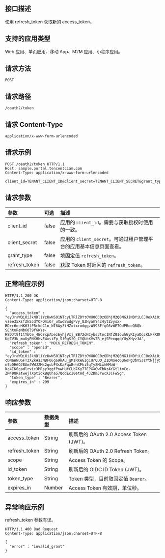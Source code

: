 ## 接口描述
使用 refresh_token 获取新的 access_token。


## 支持的应用类型
Web 应用、单页应用、移动 App、M2M 应用、小程序应用。

## 请求方法
```
POST
```
## 请求路径
```
/oauth2/token
```

## 请求 Content-Type
```
application/x-www-form-urlencoded
```


## 请求示例
```
POST /oauth2/token HTTP/1.1
Host: sample.portal.tencentciam.com
Content-Type: application/x-www-form-urlencoded

client_id=TENANT_CLIENT_ID&client_secret=TENANT_CLIENT_SECRET&grant_type=refresh_token&refresh_token=MOCK_REFRESH_TOKEN
```


## 请求参数
| 参数          | 可选  | 描述                                                         |
| :------------ | :---- | :----------------------------------------------------------- |
| client_id     | false | 应用的 `client_id`。需要与获取授权时使用的一致。              |
| client_secret | false | 应用的 `client_secret`。可通过租户管理平台的应用基本信息页面查看。 |
| grant_type    | false | 填固定值 `refresh_token`。                                   |
| refresh_token | false | 获取 Token 时返回的 `refresh_token`。                         |



## 正常响应示例
```
HTTP/1.1 200 OK
Content-Type: application/json;charset=UTF-8

{
  "access_token" : "eyJraWQiOiJkNDliYzUwNS01NTcyLTRlZDYtOWU0OC0zODhjM2Q0NGJiNDYiLCJ0eXAiOiJKV1QiLCJhbGciOiJSUzI1NiJ9.eyJzdWIiOiJNT0NLX1VTRVJOQU1FIiwiYXVkIjoiVEVOQU5UX0NMSUVOVF9JRCIsIm5iZiI6MTYzNjQ0OTIzMSwic2NvcGUiOlsib3BlbmlkIl0sImlzcyI6Imh0dHBzOlwvXC9URU5BTlQuUE9SVEFMLkRPTUFJTiIsImV4cCI6MTYzNjQ0OTUzMSwiaWF0IjoxNjM2NDQ5MjMxLCJqdGkiOiI1YTE4ZjE0MS1lMzQxLTQzMzgtODVkNi1iYjRlNDFhODY3NjUifQ.cP9azxqZW8ELTvr70T2u8S0uxq9fnEKKVh55_6umF0RzBXMtRSeN8bW1uDHzQbYVDfQZQp-vzee35XsfZkS5dYOFQmiOr_uXwd8wdgPvy_8ZHyamY4c4ytZvysx-RDrr6oeHK63lPBrkoC1n_NI6AyZtMZxtxrodggzW593FfqG6vWE7OdPBoeQ8Qk-SEntuReNb60l9f6KYs-H8DJt9f1tYbCe_4ECrxpAbezEyhjVxj_8B72oNCybs3toc1NfZ01ouhGyRIyaDqzKLFFX8QYp-UgZV3N_muUyPNXHhvF4xsiFp_Sf0gSfQ_CYQUoXVs7R_ejSPexqqqYUyXHyzJA",
  "refresh_token" : "MOCK_REFRESH_TOKEN",
  "scope" : "openid",
  "id_token" : "eyJraWQiOiJkNDliYzUwNS01NTcyLTRlZDYtOWU0OC0zODhjM2Q0NGJiNDYiLCJ0eXAiOiJKV1QiLCJhbGciOiJSUzI1NiJ9.eyJzdWIiOiJNT0NLX1VTRVJOQU1FIiwiYXVkIjoiVEVOQU5UX0NMSUVOVF9JRCIsImF6cCI6IlRFTkFOVF9DTElFTlRfSUQiLCJpc3MiOiJodHRwczpcL1wvVEVOQU5ULlBPUlRBTC5ET01BSU4iLCJleHAiOjE2MzY0NTEwMzEsImlhdCI6MTYzNjQ0OTIzMSwianRpIjoiMDEzYmFiMzktZjkxOC00NDhmLWEzOTYtY2U3N2VlZmZkYjM3In0.M_k7_RnA3E9ptcunBhSSZkxxqqHZhH7PIMn0QQoJGhJ0nja1ZxdMwhEMBmQDZ-cDNaWNUGFT3XZkAsJNBF06g69kAu_gMzRKeGIgCUrQUO_Z1DNoec6Q6oPg3bV5JzYtNjjySEeYrlKxG0PpY3L0uRjpQFXXL6vpm9n4LXz81gsmZiC0JAfJ-n7oDH6QJ8AmfWWJZMs2qobFXsKaFqwBehXFki5qTy8MLxkHMuW-kc4IK0gadlrvic3MRsy3qgfPnwHUfCLb7Ky77EPGXGwFbNzAYGtlimCe-ZN498RatwejTXptiqkBqUhaS7QqdEcI0etAd_4J2DmJYwcXJCFwSg",
  "token_type" : "Bearer",
  "expires_in" : 299
}
```

## 响应参数
| 参数          | 数据类型 | 描述                                    |
| :------------ | :------- | :-------------------------------------- |
| access_token  | String   | 刷新后的 OAuth 2.0 Access Token (JWT)。 |
| refresh_token | String   | 刷新后的 OAuth 2.0 Refresh Token。      |
| scope         | String   | Access Token 的 Scope。                 |
| id_token      | String   | 刷新后的 OIDC ID Token (JWT)。          |
| token_type    | String   | Token 类型，目前取固定值 `Bearer`。    |
| expires_in    | Number   | Access Token 有效期，单位秒。           |


## 异常响应示例
refresh_token 参数有误。
```
HTTP/1.1 400 Bad Request
Content-Type: application/json;charset=UTF-8

{
  "error" : "invalid_grant"
}
```
